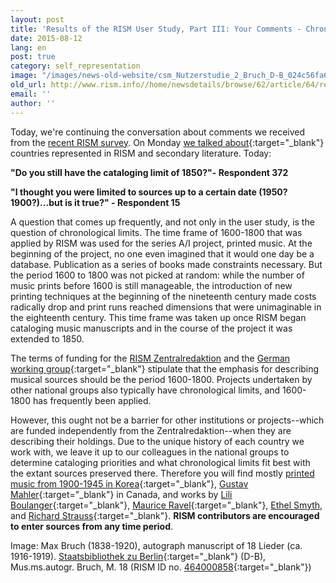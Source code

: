 ```yaml
---
layout: post
title: 'Results of the RISM User Study, Part III: Your Comments - Chronological Limits'
date: 2015-08-12
lang: en
post: true
category: self_representation
image: "/images/news-old-website/csm_Nutzerstudie_2_Bruch_D-B_024c56fa6e.png"
old_url: http://www.rism.info//home/newsdetails/browse/62/article/64/results-of-the-rism-user-study-part-ii-your-comments-chronological-limits.html
email: ''
author: ''
---
```



Today, we're continuing the conversation about comments we received from the [recent RISM survey](/community/survey-2014-2015.html). On Monday [we talked about](/self_representation/2015/08/10/results-of-the-rism-user-study-part-ii-your.html){:target="_blank"} countries represented in RISM and secondary literature. Today:

**"Do you still have the cataloging limit of 1850?"- Respondent 372**

**"I thought you were limited to sources up to a certain date (1950? 1900?)...but is it true?" - Respondent 15**

A question that comes up frequently, and not only in the user study, is the question of chronological limits. The time frame of 1600-1800 that was applied by RISM was used for the series A/I project, printed music. At the beginning of the project, no one even imagined that it would one day be a database. Publication as a series of books made constraints necessary. But the period 1600 to 1800 was not picked at random: while the number of music prints before 1600 is still manageable, the introduction of new printing techniques at the beginning of the nineteenth century made costs radically drop and print runs reached dimensions that were unimaginable in the eighteenth century. This time frame was taken up once RISM began cataloging music manuscripts and in the course of the project it was extended to 1850.

The terms of funding for the [RISM Zentralredaktion](/organization/rism-zentralredaktion.html#c34) and the [German working group](http://de.rism.info/en/home.html){:target="_blank"} stipulate that the emphasis for describing musical sources should be the period 1600-1800. Projects undertaken by other national groups also typically have chronological limits, and 1600-1800 has frequently been applied.

However, this ought not be a barrier for other institutions or projects--which are funded independently from the Zentralredaktion--when they are describing their holdings. Due to the unique history of each country we work with, we leave it up to our colleagues in the national groups to determine cataloging priorities and what chronological limits fit best with the extant sources preserved there. Therefore you will find mostly [printed music from 1900-1945 in Korea](https://opac.rism.info/search?View=rism&siglum=ROK-*){:target="_blank"}, [Gustav Mahler](https://opac.rism.info/search?View=rism&siglum=CDN-Lu){:target="_blank"} in Canada, and works by [Lili Boulanger](https://opac.rism.info/search?id=850033539){:target="_blank"}, [Maurice Ravel](https://opac.rism.info/search?View=rism&author=Maurice+Ravel){:target="_blank"}, [Ethel Smyth](https://opac.rism.info/search?id=455009231 "external-link-new-window"), and [Richard Strauss](https://opac.rism.info/search?View=rism&author=Richard+Strauss){:target="_blank"}. **RISM contributors are encouraged to enter sources from any time period**.



Image: Max Bruch (1838-1920), autograph manuscript of 18 Lieder (ca. 1916-1919). [Staatsbibliothek zu Berlin](http://digital.staatsbibliothek-berlin.de/werkansicht/?PPN=PPN776494082&PHYSID=PHYS_0005){:target="_blank"} (D-B), Mus.ms.autogr. Bruch, M. 18 (RISM ID no. [464000858](https://opac.rism.info/search?id=464000858){:target="_blank"})





<script type="text/javascript">var switchTo5x=true;</script><script type="text/javascript" src="http://w.sharethis.com/button/buttons.js"></script><script type="text/javascript">stLight.options({publisher: "9b601438-1ce1-49d8-bfd7-9cff5df54c17", doNotHash: false, doNotCopy: false, hashAddressBar: false});</script>